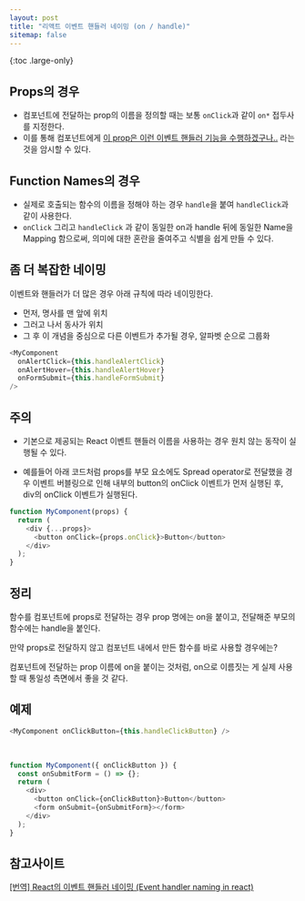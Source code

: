 ```yaml
---
layout: post
title: "리액트 이벤트 핸들러 네이밍 (on / handle)"
sitemap: false
---
```


{:toc .large-only}

## Props의 경우

- 컴포넌트에 전달하는 prop의 이름을 정의할 때는 보통 `onClick`과 같이 `on*` 접두사를 지정한다.
- 이를 통해 컴포넌트에게 <u>이 prop은 이런 이벤트 핸들러 기능을 수행하겠구나..</u> 라는 것을 암시할 수 있다.

## Function Names의 경우

- 실제로 호출되는 함수의 이름을 정해야 하는 경우 `handle`을 붙여 `handleClick`과 같이 사용한다.
- `onClick` 그리고 `handleClick` 과 같이 동일한 on과 handle 뒤에 동일한 Name을 Mapping 함으로써, 의미에 대한 혼란을 줄여주고 식별을 쉽게 만들 수 있다.

## 좀 더 복잡한 네이밍

이벤트와 핸들러가 더 많은 경우 아래 규칙에 따라 네이밍한다.

- 먼저, 명사를 맨 앞에 위치
- 그러고 나서 동사가 위치
- 그 후 이 개념을 중심으로 다른 이벤트가 추가될 경우, 알파벳 순으로 그룹화

```js
<MyComponent
  onAlertClick={this.handleAlertClick}
  onAlertHover={this.handleAlertHover}
  onFormSubmit={this.handleFormSubmit}
/>
```

## 주의

- 기본으로 제공되는 React 이벤트 핸들러 이름을 사용하는 경우 원치 않는 동작이 실행될 수 있다.

- 예를들어 아래 코드처럼 props를 부모 요소에도 Spread operator로 전달했을 경우 이벤트 버블링으로 인해 내부의 button의 onClick 이벤트가 먼저 실행된 후, div의 onClick 이벤트가 실행된다.

```js
function MyComponent(props) {
  return (
    <div {...props}>
      <button onClick={props.onClick}>Button</button>
    </div>
  );
}
```

## 정리

함수를 컴포넌트에 props로 전달하는 경우 prop 명에는 on을 붙이고, 전달해준 부모의 함수에는 handle을 붙인다.

만약 props로 전달하지 않고 컴포넌트 내에서 만든 함수를 바로 사용할 경우에는?

컴포넌트에 전달하는 prop 이름에 on을 붙이는 것처럼, on으로 이름짓는 게 실제 사용할 때 통일성 측면에서 좋을 것 같다.

## 예제

```js
<MyComponent onClickButton={this.handleClickButton} />
```

<br/>

```js
function MyComponent({ onClickButton }) {
  const onSubmitForm = () => {};
  return (
    <div>
      <button onClick={onClickButton}>Button</button>
      <form onSubmit={onSubmitForm}></form>
    </div>
  );
}
```

## 참고사이트

[[번역] React의 이벤트 핸들러 네이밍 (Event handler naming in react)](https://blog.sonim1.com/220)
